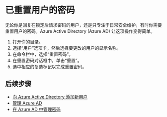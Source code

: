 <properties
    pageTitle="已重置 Azure Active Directory 中用户的密码 | Azure"
    description="说明管理员应如何重置 Azure Active Directory 中用户的密码。"
    services="active-directory"
    documentationcenter=""
    author="curtand"
    manager="femila"
    editor="" />
<tags
    ms.assetid="324a0b7a-4370-4b3d-bd25-2d5e7eafa683"
    ms.service="active-directory"
    ms.workload="identity"
    ms.tgt_pltfrm="na"
    ms.devlang="na"
    ms.topic="article"
    ms.date="02/13/2017"
    wacn.date="03/07/2017"
    ms.author="curtand" />

# 已重置用户的密码

无论你是回复在锁定后请求密码的用户，还是只专注于日常安全维护，有时你需要重置用户的密码。Azure Active Directory (Azure AD) 让这项操作变得简单。

1. 打开你的目录。
2. 选择“用户”选项卡，然后选择要更改的用户的显示名称。
3. 在命令栏中，选择“重置密码”。
4. 在重置密码对话框中，单击“重置”。
5. 选中相应的复选标记以完成重置密码。

## 后续步骤
- [向 Azure Active Directory 添加新用户](/documentation/articles/active-directory-create-users/)
- [管理 Azure AD](/documentation/articles/active-directory-administer/)
- [在 Azure AD 中管理密码](/documentation/articles/active-directory-manage-passwords/)

<!---HONumber=Mooncake_0227_2017-->
<!--Update_Description: update meta properties -->